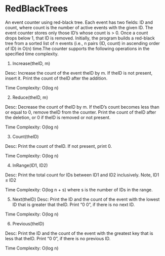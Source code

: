# RedBlackTrees
An event counter using red-black tree. Each event has two fields: ID and count, where count is the number of active events with the given ID. The event counter stores only those ID’s whose count is > 0. Once a count drops below 1, that ID is removed. Initially, the program builds a red-black tree from a sorted list of n events (i.e., n pairs (ID, count) in ascending order of ID) in O(n) time.The counter supports the following operations in the specified time complexity.

1. Increase(theID, m)

Desc: Increase the count of the event theID by m. If theID is not present, insert it. Print the count of theID after the addition.

Time Complexity: O(log n)


2. Reduce(theID, m)

Desc: Decrease the count of theID by m. If theID’s count becomes less than or equal to 0, remove theID from the counter. Print the count of theID after the deletion, or 0 if theID is removed or not present.

Time Complexity: O(log n)


3. Count(theID)

Desc: Print the count of theID. If not present, print 0.

Time Complexity:  O(log n)


4. InRange(ID1, ID2)

Desc: Print the total count for IDs between ID1 and ID2 inclusively. Note, ID1 ≤ ID2

Time Complexity: O(log n + s) where s is the number of IDs in the range.


5. Next(theID)
Desc: Print the ID and the count of the event with the lowest ID that is greater that theID. Print “0 0”, if there is no next ID.

Time Complexity: O(log n)


6. Previous(theID)

Desc: Print the ID and the count of the event with the greatest key that is less that theID. Print “0 0”, if there is no previous ID.

Time Complexity: O(log n)
